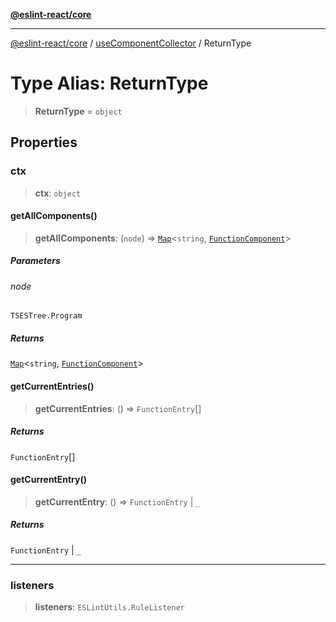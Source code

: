 [**@eslint-react/core**](../../../../README.md)

***

[@eslint-react/core](../../../../README.md) / [useComponentCollector](../README.md) / ReturnType

# Type Alias: ReturnType

> **ReturnType** = `object`

## Properties

### ctx

> **ctx**: `object`

#### getAllComponents()

> **getAllComponents**: (`node`) => [`Map`](https://developer.mozilla.org/docs/Web/JavaScript/Reference/Global_Objects/Map)\<`string`, [`FunctionComponent`](../../../../interfaces/FunctionComponent.md)\>

##### Parameters

###### node

`TSESTree.Program`

##### Returns

[`Map`](https://developer.mozilla.org/docs/Web/JavaScript/Reference/Global_Objects/Map)\<`string`, [`FunctionComponent`](../../../../interfaces/FunctionComponent.md)\>

#### getCurrentEntries()

> **getCurrentEntries**: () => `FunctionEntry`[]

##### Returns

`FunctionEntry`[]

#### getCurrentEntry()

> **getCurrentEntry**: () => `FunctionEntry` \| `_`

##### Returns

`FunctionEntry` \| `_`

***

### listeners

> **listeners**: `ESLintUtils.RuleListener`
